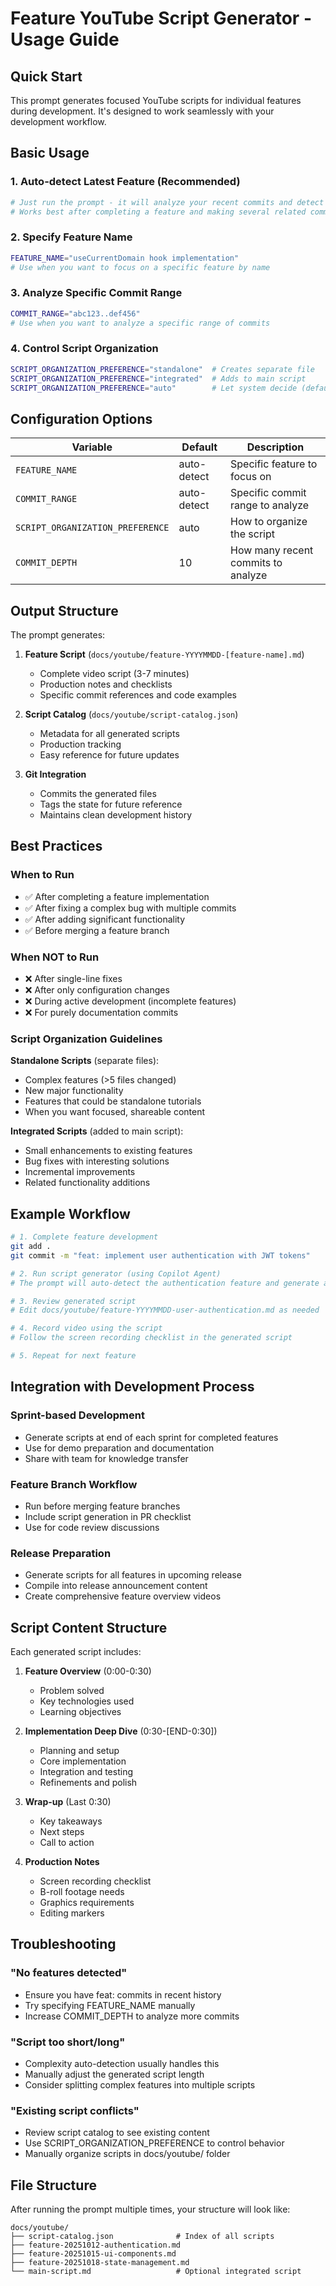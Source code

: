 # Feature YouTube Script Generator - Usage Guide

## Quick Start

This prompt generates focused YouTube scripts for individual features during development. It's designed to work seamlessly with your development workflow.

## Basic Usage

### 1. Auto-detect Latest Feature (Recommended)

```bash
# Just run the prompt - it will analyze your recent commits and detect the latest feature
# Works best after completing a feature and making several related commits
```

### 2. Specify Feature Name

```bash
FEATURE_NAME="useCurrentDomain hook implementation"
# Use when you want to focus on a specific feature by name
```

### 3. Analyze Specific Commit Range

```bash
COMMIT_RANGE="abc123..def456"
# Use when you want to analyze a specific range of commits
```

### 4. Control Script Organization

```bash
SCRIPT_ORGANIZATION_PREFERENCE="standalone"  # Creates separate file
SCRIPT_ORGANIZATION_PREFERENCE="integrated"  # Adds to main script
SCRIPT_ORGANIZATION_PREFERENCE="auto"        # Let system decide (default)
```

## Configuration Options

| Variable | Default | Description |
|----------|---------|-------------|
| `FEATURE_NAME` | auto-detect | Specific feature to focus on |
| `COMMIT_RANGE` | auto-detect | Specific commit range to analyze |
| `SCRIPT_ORGANIZATION_PREFERENCE` | auto | How to organize the script |
| `COMMIT_DEPTH` | 10 | How many recent commits to analyze |

## Output Structure

The prompt generates:

1. **Feature Script** (`docs/youtube/feature-YYYYMMDD-[feature-name].md`)
   - Complete video script (3-7 minutes)
   - Production notes and checklists
   - Specific commit references and code examples

2. **Script Catalog** (`docs/youtube/script-catalog.json`)
   - Metadata for all generated scripts
   - Production tracking
   - Easy reference for future updates

3. **Git Integration**
   - Commits the generated files
   - Tags the state for future reference
   - Maintains clean development history

## Best Practices

### When to Run

- ✅ After completing a feature implementation
- ✅ After fixing a complex bug with multiple commits
- ✅ After adding significant functionality
- ✅ Before merging a feature branch

### When NOT to Run

- ❌ After single-line fixes
- ❌ After only configuration changes
- ❌ During active development (incomplete features)
- ❌ For purely documentation commits

### Script Organization Guidelines

**Standalone Scripts** (separate files):

- Complex features (>5 files changed)
- New major functionality
- Features that could be standalone tutorials
- When you want focused, shareable content

**Integrated Scripts** (added to main script):

- Small enhancements to existing features
- Bug fixes with interesting solutions
- Incremental improvements
- Related functionality additions

## Example Workflow

```bash
# 1. Complete feature development
git add .
git commit -m "feat: implement user authentication with JWT tokens"

# 2. Run script generator (using Copilot Agent)
# The prompt will auto-detect the authentication feature and generate a focused script

# 3. Review generated script
# Edit docs/youtube/feature-YYYYMMDD-user-authentication.md as needed

# 4. Record video using the script
# Follow the screen recording checklist in the generated script

# 5. Repeat for next feature
```

## Integration with Development Process

### Sprint-based Development

- Generate scripts at end of each sprint for completed features
- Use for demo preparation and documentation
- Share with team for knowledge transfer

### Feature Branch Workflow

- Run before merging feature branches
- Include script generation in PR checklist
- Use for code review discussions

### Release Preparation

- Generate scripts for all features in upcoming release
- Compile into release announcement content
- Create comprehensive feature overview videos

## Script Content Structure

Each generated script includes:

1. **Feature Overview** (0:00-0:30)
   - Problem solved
   - Key technologies used
   - Learning objectives

2. **Implementation Deep Dive** (0:30-[END-0:30])
   - Planning and setup
   - Core implementation
   - Integration and testing
   - Refinements and polish

3. **Wrap-up** (Last 0:30)
   - Key takeaways
   - Next steps
   - Call to action

4. **Production Notes**
   - Screen recording checklist
   - B-roll footage needs
   - Graphics requirements
   - Editing markers

## Troubleshooting

### "No features detected"

- Ensure you have feat: commits in recent history
- Try specifying FEATURE_NAME manually
- Increase COMMIT_DEPTH to analyze more commits

### "Script too short/long"

- Complexity auto-detection usually handles this
- Manually adjust the generated script length
- Consider splitting complex features into multiple scripts

### "Existing script conflicts"

- Review script catalog to see existing content
- Use SCRIPT_ORGANIZATION_PREFERENCE to control behavior
- Manually organize scripts in docs/youtube/ folder

## File Structure

After running the prompt multiple times, your structure will look like:

```text
docs/youtube/
├── script-catalog.json              # Index of all scripts
├── feature-20251012-authentication.md
├── feature-20251015-ui-components.md
├── feature-20251018-state-management.md
└── main-script.md                   # Optional integrated script
```
